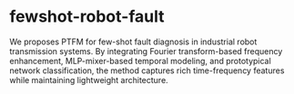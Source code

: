 # fewshot-robot-fault
We proposes PTFM for few-shot fault diagnosis in industrial robot transmission systems. By integrating Fourier transform-based frequency enhancement, MLP-mixer-based temporal modeling, and prototypical network classification, the method captures rich time-frequency features while maintaining lightweight architecture. 
